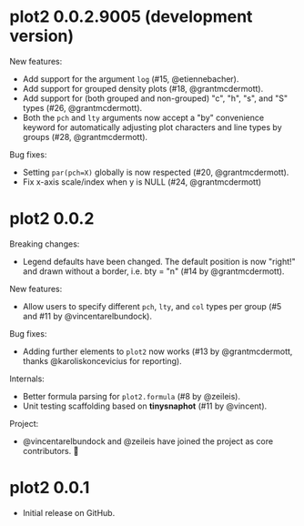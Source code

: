 # plot2 0.0.2.9005 (development version)

New features:

- Add support for the argument `log` (#15, @etiennebacher).
- Add support for grouped density plots (#18, @grantmcdermott).
- Add support for (both grouped and non-grouped) "c", "h", "s", and "S" types
(#26, @grantmcdermott).
- Both the `pch` and `lty` arguments now accept a "by" convenience keyword for
automatically adjusting plot characters and line types by groups (#28,
@grantmcdermott).

Bug fixes:

- Setting `par(pch=X)` globally is now respected (#20, @grantmcdermott).
- Fix x-axis scale/index when y is NULL (#24, @grantmcdermott)

# plot2 0.0.2

Breaking changes:

- Legend defaults have been changed. The default position is now "right!" and
drawn without a border, i.e. bty = "n" (#14 by @grantmcdermott).

New features:

- Allow users to specify different `pch`, `lty`, and `col` types per group (#5
and #11 by @vincentarelbundock).

Bug fixes:

- Adding further elements to `plot2` now works (#13 by @grantmcdermott, thanks
@karoliskoncevicius for reporting).

Internals:

- Better formula parsing for `plot2.formula` (#8 by @zeileis).
- Unit testing scaffolding based on **tinysnaphot** (#11 by @vincent).

Project:

- @vincentarelbundock and @zeileis have joined the project as core contributors.
🎉

# plot2 0.0.1

* Initial release on GitHub.
